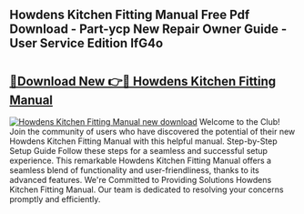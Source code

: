 ## Howdens Kitchen Fitting Manual Free Pdf Download - Part-ycp New Repair Owner Guide - User Service Edition IfG4o

# <h2><a href="http://cf16219.oget.top/?id=Howdens+Kitchen+Fitting+Manual">🔗Download New 👉🔴 Howdens Kitchen Fitting Manual</a></h2>

[![Howdens Kitchen Fitting Manual new download](https://i.imgur.com/5g1atiW.png)](http://cf16219.oget.top/?id=Howdens+Kitchen+Fitting+Manual)
Welcome to the Club! Join the community of users who have discovered the potential of their new Howdens Kitchen Fitting Manual with this helpful manual. Step-by-Step Setup Guide Follow these steps for a seamless and successful setup experience. This remarkable Howdens Kitchen Fitting Manual offers a seamless blend of functionality and user-friendliness, thanks to its advanced features. We're Committed to Providing Solutions Howdens Kitchen Fitting Manual. Our team is dedicated to resolving your concerns promptly and efficiently.
